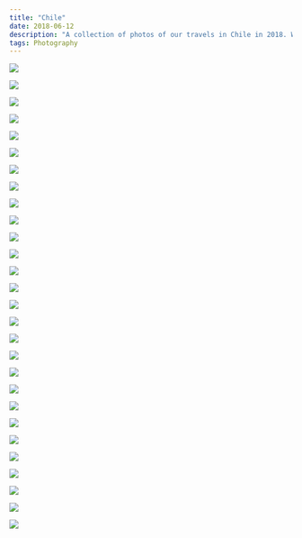 ```yaml
---
title: "Chile"
date: 2018-06-12
description: "A collection of photos of our travels in Chile in 2018. We stayed there for a few months. Mainly on Chiloe in the South."
tags: Photography
---
```


![](https://ams03pap001files.storage.live.com/y4mBDg9THl3ZcWf50JA2zRFFveHcWXENdgsd_4604jGge6xxWb-Nvhsh-FNFkbJnJKmJTyRQUrTGbxZR6s4vosI8zUKVqmVSWZuKcktDNhU6xWN0aXW8xZp7HTCea17otSElcgPFiF3Z05nU8rnUTRRkUiYa8vi1FrsxTM6Uxp4ahTUJBKJqztV3i5cdGfD9yq4?width=1563&height=2345&cropmode=none)

![](https://ams03pap001files.storage.live.com/y4m84Hm0j6m0_Eo_ozFyBIy6V-RY1oaFgd0qdGuuq29-_pmIjI-Ik8BNlgkUgEfU2hXmTwkpdsJjbnHHH1WnU2pCy7f7H3QxMjwUfT4ptEuTyXF5i7sLL-AUhW8tEG_IZMLjHxbPZwl9DddqVdPtngVyfHNWl-6MxGkRgRkXL33XDJvMCLg7U1XZ_1ytsOhjqR-?width=5874&height=3916&cropmode=none)

![](https://ams03pap001files.storage.live.com/y4me-vGjWXy1PtGg6lR5iTXQL7J4s_HImXqrGEZtjzoagGAUN1fdJcOb383Fvr2czTCQD6soqV2gcxsPKfRResfyVJfkbtZ4zdmk-GH1zjL6zxHHy6RoBQ3sidK1Ypf9OR6ebMyXFXt5-wuXdS9dRud6tNg1ZM8tv8xj-0ggRZqZcAMtSvSB82SZnB5siCdF0OU?width=4000&height=6000&cropmode=none)

![](https://ams03pap001files.storage.live.com/y4mAN9Vfwg-Bm00hgUf8hLnjwo8z4vT0lwyE5nnOIE9Ar5rUv2yGCO6XG_xutR7M8wVduMeIiwcAKbDXC7ojLr0bPX-4Bw4NRTnzg3NxY_F8iTRKRsKPyYCubzKGYWYPt_JosgA1C3nKKk3S0Eh5-iM4rfMwJObFMsRZ46yLi3zt53InIrmdqVGdCqgwJSNk0MQ?width=6000&height=4000&cropmode=none)

![](https://ams03pap001files.storage.live.com/y4mn5FFs-V4WXiaVXC_eMnOUPMQvphPCi-yobMTSOvNhEJ-vaF2K3I25O5GiUEs1ru5EKEYK1xKfwMIjir4g--kHR5pu0NDI6E0kfXjTAJUVENFRWuf7Dr9KrAM8o09Aq_jsuaXAIxOf_gENsSat0Xaeexe-oiUPd-NPcmgK5C39W2FZxgO8lRI7IWfqnewdeYH?width=6000&height=4000&cropmode=none)

![](https://ams03pap001files.storage.live.com/y4mL7PzJShWXcQrq5aVFfn2mQdjGuBKjcECoi_Y4JIcqhSoVppcjZkp289EUirXm0oFkMgwRgwKh4ZhmZFwJoMpn8jhUnsMXB3LflHt_Q_75gsNNiqR_HGWvtaHfFl7bS70YbPZgpMsINDxDihlyYPuSlsapFsRpwOBdsISLN-JiRr2qn6RVvHVBnZJQKVBbnGL?width=5229&height=3486&cropmode=none)

![](https://ams03pap001files.storage.live.com/y4mVdGfgA5ZRG1FHBth6vV125CSdkt8qf2kwAMlOdB5haz3GkrRtZi-eFUpkEy70fhvlGzphEGoPcrdv8SEVbjDjQeFpKabbLU1d1eIfaCsRPUYeXY1Iwlpa59f3zrTgLoQW9EFnO7CrDj2MB60k7BIRjLOzf5hsDp38Fxr5FrdizjRWHS9CbZX3pZwJrkgiGhf?width=5178&height=3452&cropmode=none)

![](https://ams03pap001files.storage.live.com/y4m-Kxl_Sd8uy4CKgY0uALu9SchM7oKF0qXDNBGtSUAWoLPsmsbdEopvGhPME8YbNyj4qWx6j9R6dbd85wsQFg6jOKi4ytihJ4kFNYThcj95jqY5tnGZsM2ZRxfhIbGKLcoI9cmLcjrrBT5wt0rMIyy77pZxL8yaD8npOpmYubE2vZgBRpaUvjN1QjhLM2_4uoO?width=3965&height=2643&cropmode=none)

![](https://ams03pap001files.storage.live.com/y4myPQBJZSQ0djz8j_b0HzKc65PLJdHmKURIpTRvITWgKcdiZKLMmXGuEqrVmvs52OH-Al1kPTmKZ_VbFC_UUV5APIzLCHEP-03MISlUiI2FXG0KzdmcaKqQ7dArQzUcBSgnna-5EeZIgGo9e-sGLynp__6yFYPJVKCTajbO0MVvuCKWt8hfK-Il07_iC-d2U8F?width=6000&height=4000&cropmode=none)

![](https://ams03pap001files.storage.live.com/y4mbDrwL8W3NMTCgWsNxMKfsyvNnHdrWllrnEiYAh59iBCvM6jsOWw1KkQlVskCnqIdoUqM44JLet3laeWW0sVs4rLNPvvSDzTEGfPYGYzc8AlUlkKFvWUCBexYfQYlR_6Xr961Extno9FIDK-7xnST1HIMY12B5w-VfxzQzxDtqJaHu6FJSiwcxiVivqivDu6O?width=6000&height=4000&cropmode=none)

![](https://ams03pap001files.storage.live.com/y4mGrxo1m1lkTBIIWb6nzNbd_zbNFJoY_KuHxnomY4r_0Pcve4D1xyl3fdepGjfTtWwhSIRNAD5a4Ake-KeYjRG9c7vttRli8rAJ5toJhn-dU0C2NrA_uegVEUF0KCkuraXONEcYXtRqKdw40krV8y727vy7xHoacV-XvSEPMgV7eRBAOA1fhU-fPe8OYInRtC7?width=3878&height=5817&cropmode=none)

![](https://ams03pap001files.storage.live.com/y4m6DDQ9jhg8y51gIQTbOkD4eTIWg89rUk0ezBG1-C35NHK20YlHivUdp9-YgRmB8r53E66HcQEPp6zWnaP0PVLYy1BztdY-vGqhEBWRoC-uofhGLoqXkk_jNOJsXoZ20T__FOPtxNNoXiCCr9gGXeeaW20zXd0Ka2OC7OsEjOaNSShhnMPm7AhRVvm2D0etUfi?width=4000&height=6000&cropmode=none)

![](https://ams03pap001files.storage.live.com/y4mhrp6QJN8LZnWSX7EnAQDrAIFbAJ3ydIPFBOQvxYEF8-77yMOgtGbogy6fO0XpmCG5W0zZa10vlfxMbCRoGWk5V86MAMWtdOYHmcZ9d6aAEdyBM0ztoO2IIHvGqO7OnjExXGNpQLrrooaTsVbI_HFuH2QIOC-LzZ0STB8N15GFvknApz3ARu19dF-bFtimv87?width=4000&height=6000&cropmode=none)

![](https://ams03pap001files.storage.live.com/y4maEFGhaMHcE_8rq2XGYhYmvN6k6rPt4iXv6rb7-8lzkKPMxNa3Ao5abqfW6c_fFfKrAd8cXGAKXMZQ9gbmeTiZ_6mMTywHFSYDYaPwJDUI60B1vzrDypIU8BHasumTfFlB2kyCyfjFmOE_HATDf3PyM5-ew-dbHxNqGfIXYFEd9LYyvN5w0UEjs6srF6hXO1F?width=3416&height=5124&cropmode=none)

![](https://ams03pap001files.storage.live.com/y4ml7rHhNAG_cCAQca7fRRQg6sYE-6jURl1za97m-2Nj3njIOXq_mAdJaGG0YoaffQWWSGiViGymCuSyUsoD-w9yuPS3YEVqq4j-N2NYl-RhnigJj9zLVmK-fHJun2D-4rdWtMr56BcsSLX-cCykQ-HLsXKppTLyCiC6thJEEgQcEOuntvOXG4uJjGIRQ2XqQMx?width=3360&height=5040&cropmode=none)

![](https://ams03pap001files.storage.live.com/y4mWjSnd4_msQUC1gotJQtWbtGP3OxDgqaxK79w7LXWc3h4Ci3JXqVxv-XI69gygu2L0XYRHtEOHtG0E5T224GPPicSdOTzHnYdqL01Ux8uIGlHoksrkSHRXf_R5E1O_VIGh_3FDuQYU0WKggmqmeXf_MdCeBeX-Bhx3vPpouz9saY7AWlr8pNfvjnIJmzyrW9I?width=6000&height=4000&cropmode=none)

![](https://ams03pap001files.storage.live.com/y4mSenMjpDagctFF6Zx9aagtX3v0ZCVN7h9f0XapW86UC4JgboFD8zWfn9th73RIWDdAcsCA58qD8Bmo-MTJ9xQu7uM4jv2h4711YHR2GIe0xeu0de9x77YSqbarjMyrqUIntPCTow7qxj47YvtFEsprTnesyPu-qbvJ1B3gKxG8lIxSoeiWxztEVxKMspERHz7?width=6000&height=4000&cropmode=none)

![](https://ams03pap001files.storage.live.com/y4mtFb_uiqPQZioJVzBy8oQiz7_41kkDgMqo7b3G278M4Aoc5hTSDftU1IntIshD8E6XJSCjpCGRS99K-noUnb5omRFQpY7b50bK_IyulAEwyHrOO3zro-GAX00eFK0flLG3v0YFQjxAEMMlQuQg3MUD4TdbrydFMO0TNhulCAf3aEnMmGbSEIc5yQJAs-WK1lI?width=6000&height=4000&cropmode=none)

![](https://ams03pap001files.storage.live.com/y4mMxqC78_USgwU-eUkunUnkR2kGfPQ7MPXpJbXnAJGetzYD1f4JQup0Pr0hAGiARZojZx6m8WP-A7F7bDKYUOyXU15E-_iqle2YAWijcrcWgT7nBMi4see7CMCrBwmvKP6v4fteW1mwS_xj0Svs4PESmG6e-FfVilFUfw6WW799-zdcZSJUQVhmR45-a0KpW-G?width=6000&height=4000&cropmode=none)

![](https://ams03pap001files.storage.live.com/y4mI4vAdOzbDfTENlXyNTstZfdiD_Lmtt3AxJaxdfr940nOJdQtisbo-TgFgIa8Z-Ixn_ns6R675nKHCeyC8iETdjgqbDal3lZ1Qit_psdGT1JasSZJ0Oh1pIvERGGzUQ9N9SIUZqsGMni3DboL5ojfudZlO8QQ0dKq61LkLA4d7lSOk85upjTlsughlf1t02MK?width=3727&height=5590&cropmode=none)

![](https://ams03pap001files.storage.live.com/y4mITbX7OCvF_XWXKjw0WRFTKlZ5WryVsxCd3aKQG5IxvR4hLiewIsZGU3ygDmEyEAEnyrrpZVy9iWqs2ayL23slvAHGATnYf5A3p46l1id63fQ2fr0JmgM_CxNVO8lAH-BHa8Blb7xTC3PS7VcAITcHy5MfpyoiRwzVemBJrjMNch0ZjI53pvyu7UPNbb8DSSC?width=3885&height=5827&cropmode=none)

![](https://ams03pap001files.storage.live.com/y4myYAg3uGNplxHf7-PFcNYGPuEeFA3ZFlK1U4uYtlA-rmoTDQwm6K2rICfBMO9kKUnqEjLB2-v_393GlALFHbXz4rX5iIG3hzersdzs1N6sc7rA9Z1614W1O26nmL0FGTwl2iJ-N_yFPL-r0I_7vaJ88VUN2T_WdWoEvkK7fSiScQOlmoE_wwpKzZSFcCAfL5c?width=6000&height=4000&cropmode=none)

![](https://ams03pap001files.storage.live.com/y4m97e7I1cDmHuk-DZcGQputQa9Or9bAouweKt_0WCyPD-d5OV_hKEzOpepcCIGRcFd5itf2SOX9nnRDCPDkwf6zzFn2Haig1eZjtKY2To7u47zWhYCJXhWlCvnBht9OEu_LbuP-gOPKQll-ZRuWE4MvYDLrcYPrE0waxbGjjHxNnby1ovqMxtboOpUI1ZdIGdG?width=5871&height=3914&cropmode=none)

![](https://ams03pap001files.storage.live.com/y4mZZSFQJZjMB-7jLREG2jF4_uuN1GF0qyuh1Sizaeo4qjXndyRsiiLWtMzY2BY8mmhQrIwXhtSYtNsWnNbZ0Iy5Pva5czjpAYx0xfx5mmHDtjWWLQnp8kEPrXRPUqenjsNrnkUwKDCYw3tLEOFUrnVcXB_kxfXOdhZoCtMaLqoDuTNjzIFe4m3psk2emEMWXQj?width=6000&height=4000&cropmode=none)

![](https://ams03pap001files.storage.live.com/y4miVWibnDf8yxSOY02yXAgyohDjobNhuQ_scYQJWVFn4EeTzWNC43swr54bF0kXvRkv8Ogr0yHwdcT4xiiujxiPddp21WktHZgmg3zIPtzx6gx-Vd5Akke6qNnGyboicnqFz77zvXadPBGCwBgSWV6goGKAqVYdxiR3C6dkHZGNIQxG3yV8XIzlV3ylFqg2Hxy?width=6000&height=4000&cropmode=none)

![](https://ams03pap001files.storage.live.com/y4miVWibnDf8yxSOY02yXAgyohDjobNhuQ_scYQJWVFn4EeTzWNC43swr54bF0kXvRkv8Ogr0yHwdcT4xiiujxiPddp21WktHZgmg3zIPtzx6gx-Vd5Akke6qNnGyboicnqFz77zvXadPBGCwBgSWV6goGKAqVYdxiR3C6dkHZGNIQxG3yV8XIzlV3ylFqg2Hxy?width=6000&height=4000&cropmode=none)

![](https://ams03pap001files.storage.live.com/y4msd1a0XFCX8evqR3hp5amVEjHqktMWaYilLPWOYcDc2Ta052hJFaGVGuR4-ILIahQS1obXEIHpQCTOWrJkGRkwQSA1YtSJICTECcukiCSoF20SQ0eWC3yzIEJsYLL4m1IVvaOQY86ivM7P5cbrz4daLHAdGaygQOgrX_xC_YyLLLMSDuYQrxln1GND8qDmdyF?width=6000&height=4000&cropmode=none)

![](https://ams03pap001files.storage.live.com/y4meoQwk4P3sRdDg-AwrrpuXyqt-93IQ5dGcmyvbpPp-B2cUNaAz4JxHX715Xwp3WWeuMgEsy0rfsSjRwI9Zvk9UvX9Avwm2uojCL1bqETLzgXpPJ9m1Hb68px7P3FbCCdzp6BvXnZfR_D0B95LmCPc0dfDTxgV0fThWRz5CVuVWwu2WvGP9_DhPLSAk8XcFr9B?width=3936&height=2624&cropmode=none)
